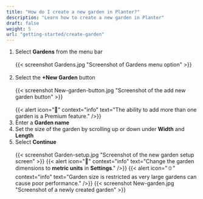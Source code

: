 ```yaml
---
title: "How do I create a new garden in Planter?"
description: "Learn how to create a new garden in Planter"
draft: false
weight: 5
url: "getting-started/create-garden"
---
```


1. Select **Gardens** from the menu bar<br /><br />
{{< screenshot Gardens.jpg "Screenshot of Gardens menu option" >}}<br /><br />
2. Select the **+New Garden** button<br /><br />
{{< screenshot New-garden-button.jpg "Screenshot of the add new garden button" >}}<br /><br />
{{< alert icon="💸" context="info" text="The ability to add more than one garden is a Premium feature." />}}
3. Enter a **Garden name**
4. Set the size of the garden by scrolling up or down under **Width** and **Length**
5. Select **Continue**<br /><br />
{{< screenshot Garden-setup.jpg "Screenshot of the new garden setup screen" >}}
{{< alert icon="🥕" context="info" text="Change the garden dimensions to **metric units** in **Settings**." />}}
{{< alert icon="🫑" context="info" text="Garden size is restricted as very large gardens can cause poor performance." />}}
{{< screenshot New-garden.jpg "Screenshot of a newly created garden" >}}
